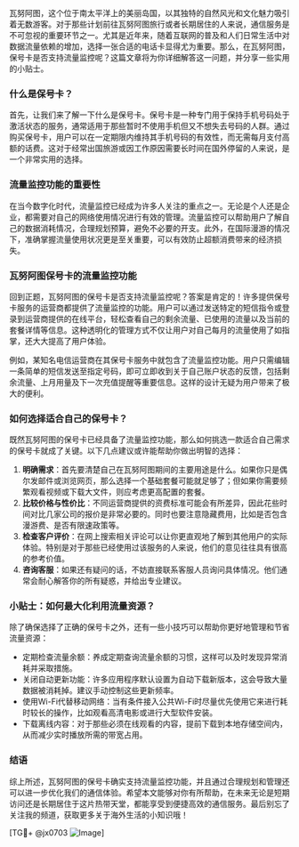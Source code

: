 瓦努阿图，这个位于南太平洋上的美丽岛国，以其独特的自然风光和文化魅力吸引着无数游客。对于那些计划前往瓦努阿图旅行或者长期居住的人来说，通信服务是不可忽视的重要环节之一。尤其是近年来，随着互联网的普及和人们日常生活中对数据流量依赖的增加，选择一张合适的电话卡显得尤为重要。那么，在瓦努阿图，保号卡是否支持流量监控呢？这篇文章将为你详细解答这一问题，并分享一些实用的小贴士。

### 什么是保号卡？

首先，让我们来了解一下什么是保号卡。保号卡是一种专门用于保持手机号码处于激活状态的服务，通常适用于那些暂时不使用手机但又不想失去号码的人群。通过购买保号卡，用户可以在一定期限内维持其手机号码的有效性，而无需每月支付高额的话费。这对于经常出国旅游或因工作原因需要长时间在国外停留的人来说，是一个非常实用的选择。

### 流量监控功能的重要性

在当今数字化时代，流量监控已经成为许多人关注的重点之一。无论是个人还是企业，都需要对自己的网络使用情况进行有效的管理。流量监控可以帮助用户了解自己的数据消耗情况，合理规划预算，避免不必要的开支。此外，在国际漫游的情况下，准确掌握流量使用状况更是至关重要，可以有效防止超额消费带来的经济损失。

### 瓦努阿图保号卡的流量监控功能

回到正题，瓦努阿图的保号卡是否支持流量监控呢？答案是肯定的！许多提供保号卡服务的运营商都提供了流量监控的功能。用户可以通过发送特定的短信指令或登录到运营商提供的在线平台，轻松查看自己的剩余流量、已使用的流量以及当前的套餐详情等信息。这种透明化的管理方式不仅让用户对自己每月的流量使用了如指掌，还大大提高了用户体验。

例如，某知名电信运营商在其保号卡服务中就包含了流量监控功能。用户只需编辑一条简单的短信发送至指定号码，即可立即收到关于自己账户状态的反馈，包括剩余流量、上月用量及下一次充值提醒等重要信息。这样的设计无疑为用户带来了极大的便利。

### 如何选择适合自己的保号卡？

既然瓦努阿图的保号卡已经具备了流量监控功能，那么如何挑选一款适合自己需求的保号卡就成了关键。以下几点建议或许能帮助你做出明智的选择：

1. **明确需求**：首先要清楚自己在瓦努阿图期间的主要用途是什么。如果你只是偶尔发邮件或浏览网页，那么选择一个基础套餐可能就足够了；但如果你需要频繁观看视频或下载大文件，则应考虑更高配置的套餐。
2. **比较价格与性价比**：不同运营商提供的资费标准可能会有所差异，因此花些时间对比几家公司的报价是非常必要的。同时也要注意隐藏费用，比如是否包含漫游费、是否有限速政策等。
3. **检查客户评价**：在网上搜索相关评论可以让你更直观地了解到其他用户的实际体验。特别是对于那些已经使用过该服务的人来说，他们的意见往往具有很高的参考价值。
4. **咨询客服**：如果还有疑问的话，不妨直接联系客服人员询问具体情况。他们通常会耐心解答你的所有疑惑，并给出专业建议。

### 小贴士：如何最大化利用流量资源？

除了确保选择了正确的保号卡之外，还有一些小技巧可以帮助你更好地管理和节省流量资源：

- 定期检查流量余额：养成定期查询流量余额的习惯，这样可以及时发现异常消耗并采取措施。
- 关闭自动更新功能：许多应用程序默认设置为自动下载新版本，这会导致大量数据被消耗掉。建议手动控制这些更新频率。
- 使用Wi-Fi代替移动网络：当有条件接入公共Wi-Fi时尽量优先使用它来进行耗时较长的操作，比如观看高清电影或进行大型软件安装。
- 下载离线内容：对于那些必须在线观看的内容，提前下载到本地存储空间内，从而减少实时播放所需的带宽占用。

### 结语

综上所述，瓦努阿图的保号卡确实支持流量监控功能，并且通过合理规划和管理还可以进一步优化我们的通信体验。希望本文能够对你有所帮助，在未来无论是短期访问还是长期居住于这片热带天堂，都能享受到便捷高效的通信服务。最后别忘了关注我的频道，获取更多关于海外生活的小知识哦！

[TG💪+ @jx0703 ![Image](https://github.com/user-attachments/assets/dbca1d08-cadb-493c-b0ec-ad6f7a83f270)]